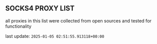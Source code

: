 ## SOCKS4 PROXY LIST

all proxies in this list were collected from open sources and tested for functionality

last update: `2025-01-05 02:51:55.913118+00:00`